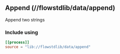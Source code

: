 ## Append (//flowstdlib/data/append)
Append two strings

### Include using
```toml
[[process]]
source = "lib://flowstdlib/data/append"
```